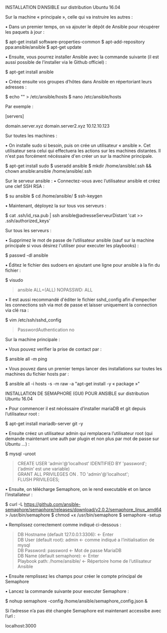 INSTALLATION D’ANSIBLE sur distribution Ubuntu 16.04

Sur la machine « principale », celle qui va instruire les autres :

• Dans un premier temps, on va ajouter le dépôt de Ansible pour récupérer les paquets à jour :

$ apt-get install software-properties-common
$ apt-add-repository ppa:ansible/ansible
$ apt-get update


• Ensuite, vous pourrez installer Ansible avec la commande suivante (il est aussi possible de l’installer via le Github officiel) :

$ apt-get install ansible

 
• Créez ensuite vos groupes d’hôtes dans Ansible en répertoriant leurs adresses :

$ echo "" > /etc/ansible/hosts
$ nano /etc/ansible/hosts

Par exemple :

[servers]

domain.server.xyz 
domain.server2.xyz
10.12.10.123

Sur toutes les machines :

• On installe sudo si besoin, puis on crée un utilisateur « ansible ». Cet utilisateur sera celui qui effectuera les actions sur les machines distantes. Il n'est pas forcément nécéssaire d'en créer un sur la machine principale.

$ apt-get install sudo
$ useradd ansible
$ mkdir /home/ansible/.ssh && chown ansible:ansible /home/ansible/.ssh

Sur le serveur ansible :
• Connectez-vous avec l’utilisateur ansible et créez une clef SSH RSA  :

$ su ansible
$ cd /home/ansible/	
$ ssh-keygen 

• Maintenant, déployez la sur tous vos serveurs :

$ cat .ssh/id_rsa.pub | ssh ansible@adresseServeurDistant 'cat >> .ssh/authorized_keys'

Sur tous les serveurs :

• Supprimez le mot de passe de l’utilisateur ansible (sauf sur la machine principale si vous désirez l'utiliser pour executer les playbooks) :

$ passwd -dl ansible

• Éditez le fichier des sudoers en ajoutant une ligne pour ansible à la fin du fichier :

$ visudo
> ansible ALL=(ALL) NOPASSWD: ALL

• Il est aussi recommandé d'éditer le fichier sshd_config afin d'empecher les connections ssh via mot de passe et laisser uniquement la connection via clé rsa :

$ vim /etc/ssh/sshd_config 
> PasswordAuthentication no

Sur la machine principale :

• Vous pouvez verifier la prise de contact par :

$ ansible all -m ping	

• Vous pouvez dans un premier temps lancer des installations sur toutes les machines du fichier hosts par : 

$ ansible all -i hosts -s -m raw -a "apt-get install -y « package »"



INSTALLATION DE SEMAPHORE (GUI) POUR ANSIBLE sur distribution Ubuntu 16.04

• Pour commencer il est nécéssaire d’installer mariaDB et git depuis l’utilisateur root :

$ apt-get install mariadb-server git -y

• Ensuite créez un utilisateur admin qui remplacera l’utilisateur root (qui demande maintenant une auth par plugin et non plus par mot de passe sur Ubuntu …) :

$ mysql -uroot
> CREATE USER 'admin'@'localhost' IDENTIFIED BY 'password'; (‘admin’ est une variable)                                 
> GRANT ALL PRIVILEGES ON *.* TO 'admin'@'localhost';                                                              
> FLUSH PRIVILEGES;                                                                                             

• Ensuite, on télécharge Semaphore, on le rend executable et on lance l’installateur :

$ curl -L https://github.com/ansible-semaphore/semaphore/releases/download/v2.0.2/semaphore_linux_amd64 > /usr/bin/semaphore
$ chmod +x /usr/bin/semaphore
$ semaphore -setup

• Remplissez correctement comme indiqué ci-dessous :
> DB Hostname (default 127.0.0.1:3306): <- Enter                                                                  
> DB User (default root): admin  <- comme indiqué a l’initialisation de mysql                                 
> DB Password: password  <- Mot de passe MariaDB                                                                  
> DB Name (default semaphore):   <- Enter                                                                                                   
> Playbook path: /home/ansible/ <- Répertoire home de l’utilisateur Ansible                                                                  

• Ensuite remplissez les champs pour créer le compte principal de Semaphore

• Lancez la commande suivante pour executer Semaphore :

$ nohup semaphore -config /home/ansible/semaphore_config.json &

Si l’adresse n’a pas été changée Semaphore est maintenant accessibe avec l’url : 

localhost:3000
